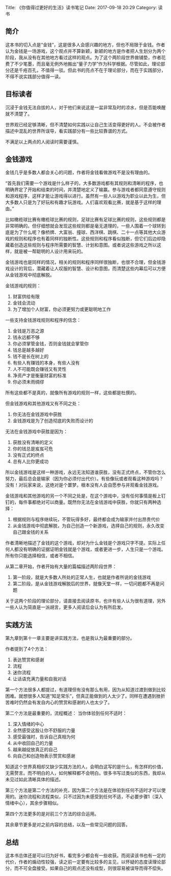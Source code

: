 Title: 《你值得过更好的生活》读书笔记
Date: 2017-09-18 20:29
Category: 读书

## 简介

这本书的切入点是“金钱”，这是很多人会感兴趣的地方，但也不局限于金钱。作者认为金钱是一场游戏，这个观点并不算新颖，新颖的地方是作者把人生划分为两个阶段，我从没有在其他地方看过这样的观点。为了这个两阶段世界做铺垫，作者花费了不少笔墨，而且毫无例外地搬出“量子力学”作为科学根据。尽管如此，理论部分还是千疮百孔，不值得一驳。但此书的亮点不在于理论部分，而在于实践部分，不得不说实践部分值得一读。

## 目标读者

沉浸于金钱无法自拔的人，对于他们来说这是一盆非常及时的凉水，但是否能唤醒就不清楚了。

世界观已经足够清晰，但不清楚如何实践以让自己生活变得更好的人。不会被作者描述中混乱的世界所误导，看实践部分有一些比较靠谱的方式。

不满足以上两点的人阅读时需要谨慎。

## 金钱游戏

金钱几乎是多数人都会关心的问题，作者将金钱看做游戏不是没有理由的。

“首先我们需要一个游戏是什么样子的，大多数游戏都有其规则和清晰的程序，也明确界定了开始和结束的时间，并清楚地定义了输赢。参与游戏者都同意遵守规则和游戏程序，这样才能让游戏得以进行。虽然有一些人以游戏为职业以此为生，但大多数人只是为了好玩和有趣才玩游戏。人们喜欢观看比赛，就是基于这样的理由。”

比如橄榄球比赛有橄榄球比赛的规则，足球比赛有足球比赛的规则，这些规则都是非常明确的。但仔细想就会发现这些规则都是毫无道理的，一些人围着一个球转到底是为了什么呢？像桥牌、大富翁、撞球、西洋棋、跳棋、二十一点等其他大众游戏的规则和程序也有着同样的独断性。这些规则和程序看似独断，但它们后边却隐藏着创造这些规则与程序所需要的智慧、计划和意图。或者说这些游戏之所以这样，就是被一帮聪明的人设计用来玩的。

金钱游戏也是同样的情况，相关的规则和程序同样很独断，也很不合理，但金钱游戏设计的背后，潜藏着让人叹服的智慧、设计和意图，而清楚这些内幕后可以方便从金钱游戏中彻底解脱。

金钱游戏的规则：
1. 财富供给有限
2. 金钱会流动
3. 为了增加个人财富，你必须更努力或更聪明地工作

一些支持金钱游戏规则和程序的信念：
1. 金钱是万恶之源
2. 钱永远都不够
3. 你必须掌管金钱，否则金钱就会掌管你
4. 钱总是越多越好
5. 钱不是长在树上的
6. 有些人有赚钱的本身，有些人没有
7. 人不可能既会赚钱又有灵性
8. 净资产才是衡量财富的标准
9. 你必须未雨绸缪

所有这些都不是真的，就像所有游戏的规则一样，这些都是杜撰的。

但金钱游戏和其他游戏又有不同之处：
1. 你无法在金钱游戏中获胜
2. 金钱游戏是为了创造彻底的失败而设计的

无法在金钱游戏中获胜是因为：
1. 获胜没有清晰的定义
2. 你的钱总是岌岌可危
3. 没有正式的终点
4. 总有人比你更成功

所以金钱游戏是这样一种游戏，永远无法知道谁获胜，没有正式终点，不管你怎么努力，最后总会是输家（因为你必须付出代价）。有些像玩或者观看这种游戏吗？没有！对玩家来说，这绝对是个噩梦。根本没有人会自愿参与并观看金钱游戏。

金钱游戏和其他游戏的另一个不同之处是，在这个游戏中，没有任何事情是板上钉钉的，每件事都绝对可以商量。既然你无法在金钱游戏中获胜，你就只有两种选择：
1. 根据规则与程序继续玩，不管玩得多好，最终都会成为输家并付出昂贵代价
2. 从金钱游戏中彻底解脱，为自己创造一个新游戏，选择自己的规则，永久改变自己跟金钱的关系

作者清晰地描述了金钱的这个游戏，却对为什么金钱是个游戏只字不提。实际上任何人都没有明确的证据证明金钱就是个游戏，或者更进一步，人生只是一个游戏。所有你只能选择相信，或者不相信。

从第二章开始，作者开始有大量的篇幅描述两阶段世界：
1. 第一阶段，就是大多数人所处的正常人生，也就是作者所说的金钱游戏
2. 第二阶段，是从金钱游戏解脱后的世界，就像天堂一样，一切问题都不再是问题

关于这两个阶段的理论部分，请直接去阅读原书，也许有些人认为很有道理，另外一些人认为简直是一派胡言，更多人阅读后会认为有所启发。

## 实践方法

第九章到第十一章主要是讲实践方法，也是我认为最重要的部分。

作者提到了4个方法：
1. 表达赞赏和感谢
2. 流程
3. 迷你流程
4. 让话语充满力量和自我对话

第一个方法很多人都提过，有道理但有没有那么有用，因为从知道过渡到做到比较困难。就想很多人知道“知足常乐”，但真正能做到的人太少了。同样在遭遇到挫折苦难时仍然会有发自内心的赞赏和感谢的人也太少了。

第二个方法是最重要的，流程概述：
当你体验到任何不适时：
1. 深入情绪的中心
2. 全然感受这股让你不舒服的力量
3. 感受最强时，告诉自己真相为何
4. 从中收回自己的力量
5. 越来越绽放真正的自己
6. 向自己和创造物表示赞赏和感谢

知道这个世界真相却又缺少实践方法的人，会明白这写的是什么，有怎样的价值，无需赘言。而不明白的人，如何解释都不会明白。很多书写过类似的东西，我却从未见过如此清晰具体的描述。

第三个方法是第二个方法的补充，因为第二个方法是在体验到任何不适时才可以使用的。迷你流程和流程类似，只不过因为未感受到任何不适，不必要步骤1（深入情绪中心），其余步骤相似。

第四个方法更多的是对前三个方法的综合运用。

其余章节更多是对之前内容的总结，以及一些常见问题的回答。

## 总结

这本书总体还是可以归为好书，看完多少都会有一些收获。而阅读该书也有一定的代价，作者的煽动性较强，读之前一定要有比较多的主见，以怀疑的态度读理论部分，而不可全盘接受。如果自己的观点还没有成型，则很容易被误导而得不偿失。

